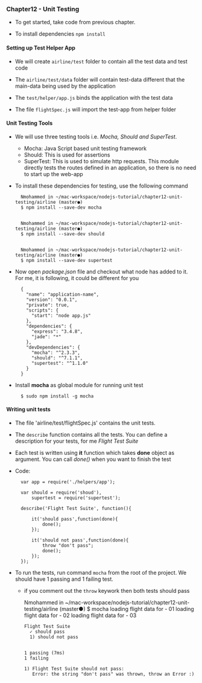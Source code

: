 ### Chapter12 - Unit Testing

- To get started, take code from previous chapter.

- To install dependencies `npm install`

#### Setting up Test Helper App

- We will create `airline/test` folder to contain all the test data and test code

- The `airline/test/data` folder will contain test-data different that the main-data being used by the application

- The `test/helper/app.js` binds the application with the test data

- The file `flightSpec.js` will import the test-app from helper folder

#### Unit Testing Tools

- We will use three testing tools i.e. *Mocha, Should and SuperTest*.
    - Mocha: Java Script based unit testing framework
    - Should: This is used for assertions
    - SuperTest: This is used to simulate http requests. This module directly tests the routes defined in an application, so there is no need to start up the web-app

- To install these dependencies for testing, use the following command

        Nmohammed in ~/mac-workspace/nodejs-tutorial/chapter12-unit-testing/airline (master●)
        $ npm install --save-dev mocha


        Nmohammed in ~/mac-workspace/nodejs-tutorial/chapter12-unit-testing/airline (master●)
        $ npm install --save-dev should


        Nmohammed in ~/mac-workspace/nodejs-tutorial/chapter12-unit-testing/airline (master●)
        $ npm install --save-dev supertest

- Now open *package.json* file and checkout what node has added to it. For me, it is following, it could be different for you

        {
          "name": "application-name",
          "version": "0.0.1",
          "private": true,
          "scripts": {
            "start": "node app.js"
          },
          "dependencies": {
            "express": "3.4.8",
            "jade": "*"
          },
          "devDependencies": {
            "mocha": "^2.3.3",
            "should": "^7.1.1",
            "supertest": "^1.1.0"
          }
        }
- Install **mocha** as global module for running unit test

        $ sudo npm install -g mocha

#### Writing unit tests

- The file 'airline/test/flightSpec.js' contains the unit tests. 

- The `describe` function contains all the tests. You can define a description for your tests, for me *Flight Test Suite*

- Each test is written using **it** function which takes **done** object as argument. You can call *done()* when you want to finish the test

- Code:

        var app = require('./helpers/app');

        var should = require('shoud'),
            supertest = require('supertest');

        describe('Flight Test Suite', function(){

            it('should pass',function(done){
                done();
            });

            it('should not pass',function(done){
                throw "don't pass";
                done();
            });
        });

- To run the tests, run command `mocha` from the root of the project. We should have 1 passing and 1 failing test.
    - if you comment out the `throw` keywork then both tests should pass

        Nmohammed in ~/mac-workspace/nodejs-tutorial/chapter12-unit-testing/airline (master●)
        $ mocha
        loading flight data for - 01
        loading flight data for - 02
        loading flight data for - 03


          Flight Test Suite
            ✓ should pass
            1) should not pass


          1 passing (7ms)
          1 failing

          1) Flight Test Suite should not pass:
             Error: the string "don't pass" was thrown, throw an Error :)